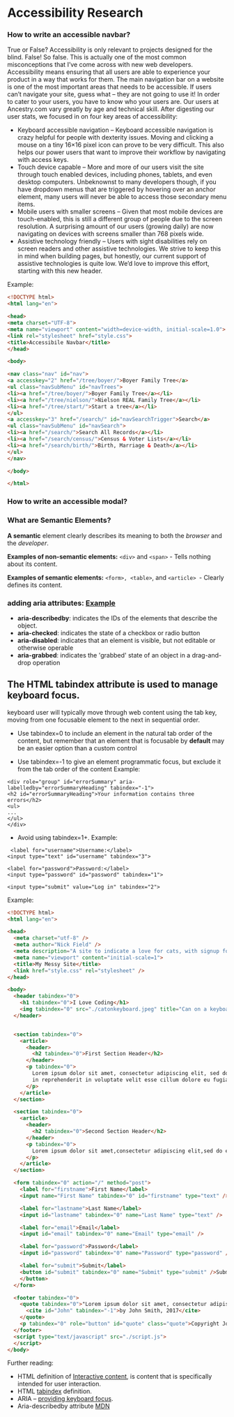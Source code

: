 # Accessibility Research

### How to write an accessible navbar?
True or False?
Accessibility is only relevant to projects designed for the blind.
False! So false. This is actually one of the most common misconceptions that I’ve come across with new web developers. Accessibility means ensuring that all users are able to experience your product in a way that works for them.
The main navigation bar on a website is one of the most important areas that needs to be accessible. If users can’t navigate your site, guess what – they are not going to use it! In order to cater to your users, you have to know who your users are. Our users at Ancestry.com vary greatly by age and technical skill. After digesting our user stats, we focused in on four key areas of accessibility:
* Keyboard accessible navigation – Keyboard accessible navigation is crazy helpful for people with dexterity issues. Moving and clicking a mouse on a tiny 16×16 pixel icon can prove to be very difficult. This also helps our power users that want to improve their workflow by navigating with access keys.
* Touch device capable – More and more of our users visit the site through touch enabled devices, including phones, tablets, and even desktop computers. Unbeknownst to many developers though, if you have dropdown menus that are triggered by hovering over an anchor element, many users will never be able to access those secondary menu items.
* Mobile users with smaller screens – Given that most mobile devices are touch-enabled, this is still a different group of people due to the screen resolution. A surprising amount of our users (growing daily) are now navigating on devices with screens smaller than 768 pixels wide.
* Assistive technology friendly – Users with sight disabilities rely on screen readers and other assistive technologies. We strive to keep this in mind when building pages, but honestly, our current support of assistive technologies is quite low. We’d love to improve this effort, starting with this new header.

Example:
```html
<!DOCTYPE html>
<html lang="en">

<head>
<meta charset="UTF-8">
<meta name="viewport" content="width=device-width, initial-scale=1.0">
<link rel="stylesheet" href="style.css">
<title>Accessibile Navbar</title>
</head>

<body>

<nav class="nav" id="nav">
<a accesskey="2" href="/tree/boyer/">Boyer Family Tree</a>
<ul class="navSubMenu" id="navTrees">
<li><a href="/tree/boyer/">Boyer Family Tree</a></li>
<li><a href="/tree/nielson/">Nielson REAL Family Tree</a></li>
<li><a href="/tree/start/">Start a tree</a></li>
</ul>
<a accesskey="3" href="/search/" id="navSearchTrigger">Search</a>
<ul class="navSubMenu" id="navSearch">
<li><a href="/search/">Search All Records</a></li>
<li><a href="/search/census/">Census & Voter Lists</a></li>
<li><a href="/search/birth/">Birth, Marriage & Death</a></li>
</ul>
</nav>

</body>

</html>
```

### How to write an accessible modal?




### What are Semantic Elements?
**A semantic** element clearly describes its meaning to both the _browser_ and the _developer_.

**Examples of non-semantic elements:** ```<div>``` and ```<span>``` - Tells nothing about its content.

**Examples of semantic elements:** ```<form>, <table>```, and ```<article> ```- Clearly defines its content.


 
### adding aria attributes: [Example](https://developer.mozilla.org/en-US/docs/Web/Accessibility/ARIA/ARIA_Techniques/Using_the_aria-describedby_attribute)
 * **aria-describedby**: indicates the IDs of the elements that describe the object. 
 * **aria-checked**: indicates the state of a checkbox or radio button
 * **aria-disabled**: indicates that an element is visible, but not editable or otherwise operable
 * **aria-grabbed**: indicates the 'grabbed' state of an object in a drag-and-drop operation

## The HTML tabindex attribute is used to manage keyboard focus.
 keyboard user will typically move through web content using the tab key, moving from one focusable element to the next in sequential order.
 
 * Use tabindex=0 to include an element in the natural tab order of the content, but remember that an element that is focusable by **default** may be an easier option than a custom control
 
 * Use tabindex=-1 to give an element programmatic focus, but exclude it from the tab order of the content
  Example:
 ```
<div role="group" id="errorSummary" aria-labelledby="errorSummaryHeading" tabindex="-1">
<h2 id="errorSummaryHeading">Your information contains three errors</h2>
<ul>
...
</ul>
</div>
```

 * Avoid using tabindex=1+.
 Example: 
```
 <label for="username">Username:</label>
<input type="text" id="username" tabindex="3">

<label for="password">Password:</label>
<input type="password" id="password" tabindex="1">

<input type="submit" value="Log in" tabindex="2">
 ```
 
 
Example: 
```html
<!DOCTYPE html>
<html lang="en">

<head>
  <meta charset="utf-8" />
  <meta author="Nick Field" />
  <meta description="A site to indicate a love for cats, with signup form" />
  <meta name="viewport" content="initial-scale=1">
  <title>My Messy Site</title>
  <link href="style.css" rel="stylesheet" />
</head>

<body>
  <header tabindex="0">
    <h1 tabindex="0">I Love Coding</h1>
    <img tabindex="0" src="./catonkeyboard.jpeg" title="Can on a keyboard" alt="Picture of a cat typing on a keybaord" />
  </header>


  <section tabindex="0">
    <article>
      <header>
        <h2 tabindex="0">First Section Header</h2>
      </header>
      <p tabindex="0">
        Lorem ipsum dolor sit amet, consectetur adipiscing elit, sed do eiusmod tempor incididunt ut labore et dolore magna aliqua. Ut enim ad minim veniam, quis nostrud exercitation ullamco laboris nisi ut aliquip ex ea commodo consequat. Duis aute irure dolor
        in reprehenderit in voluptate velit esse cillum dolore eu fugiat nulla pariatur. Excepteur sint occaecat cupidatat non proident, sunt in culpa qui officia deserunt mollit anim id est laborum.
      </p>
    </article>
  </section>

  <section tabindex="0">
    <article>
      <header>
        <h2 tabindex="0">Second Section Header</h2>
      </header>
      <p tabindex="0">
        Lorem ipsum dolor sit amet,consectetur adipiscing elit,sed do eiusmod tempor incididunt ut labore et dolore magna aliqua.
      </p>
    </article>
  </section>

  <form tabindex="0" action="/" method="post">
    <label for="firstname">First Name</label>
    <input name="First Name" tabindex="0" id="firstname" type="text" />

    <label for="lastname">Last Name</label>
    <input id="lastname" tabindex="0" name="Last Name" type="text" />

    <label for="email">Email</label>
    <input id="email" tabindex="0" name="Email" type="email" />

    <label for="password">Password</label>
    <input id="password" tabindex="0" name="Password" type="password" />

    <label for="submit">Submit</label>
    <button id="submit" tabindex="0" name="Submit" type="submit" />Submit
    </button>
  </form>

  <footer tabindex="0">
    <quote tabindex="0">"Lorem ipsum dolor sit amet, consectetur adipiscing elit."
      <cite id="John" tabindex="-1">by John Smith, 2017</cite>
    </quote>
    <p tabindex="0" role="button" id="quote" class="quote">Copyright John 2015. All rights reserved</p>
  </footer>
  <script type="text/javascript" src="./script.js">
  </script>
</body>
```
 
 
 
 
 
 
 Further reading:
 * HTML definition of [Interactive content](http://w3c.github.io/html/dom.html#interactive-content), is content that is specifically intended for user interaction.
 * HTML [tabindex](http://w3c.github.io/html/editing.html#attr-tabindex) definition.
 * ARIA – [providing keyboard focus](https://www.w3.org/WAI/PF/aria-practices/#kbd_focus).
 * Aria-describedby attribute [MDN](https://developer.mozilla.org/en-US/docs/Web/Accessibility/ARIA/ARIA_Techniques/Using_the_aria-describedby_attribute)
